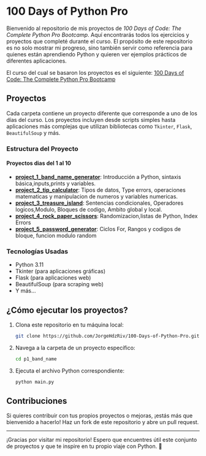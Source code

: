 # 100 Days of Python Pro

Bienvenido al repositorio de mis proyectos de *100 Days of Code: The Complete Python Pro Bootcamp*. Aquí encontrarás todos los ejercicios y proyectos que completé durante el curso. El propósito de este repositorio es no solo mostrar mi progreso, sino también servir como referencia para quienes están aprendiendo Python y quieren ver ejemplos prácticos de diferentes aplicaciones.

El curso del cual se basaron los proyectos es el siguiente:
[100 Days of Code: The Complete Python Pro Bootcamp](https://www.udemy.com/course/100-days-of-code/)

## Proyectos

Cada carpeta contiene un proyecto diferente que corresponde a uno de los días del curso. Los proyectos incluyen desde scripts simples hasta aplicaciones más complejas que utilizan bibliotecas como `Tkinter`, `Flask`, `BeautifulSoup` y más.

### Estructura del Proyecto

#### Proyectos dias del 1 al 10

- **[project_1_band_name_generator](./days_1_10/p1_band_name/main.py)**: Introducción a Python, sintaxis básica,inputs,prints y variables.
- **[project_2_tip_calculator](./days_1_10/p2_tip_calculator/main.py)**: Tipos de datos, Type errors, operaciones matematicas y manipulacion de numeros y variables numericas.
- **[project_3_treasure_island](./days_1_10/p3_treasure_island/main.py)**: Sentencias condicionales, Operadores logicos,Modulo, Bloques de codigo, Ambito global y local.
- **[project_4_rock_paper_scissors](./days_1_10/p4_rock_paper_scissors/main.py)**: Randomizacion,listas de Python, Index Errors
- **[project_5_password_generator](./days_1_10/p5_password_generator/main.py)**: Ciclos For, Rangos y codigos de bloque, funcion modulo random

### Tecnologías Usadas

- Python 3.11
- Tkinter (para aplicaciones gráficas)
- Flask (para aplicaciones web)
- BeautifulSoup (para scraping web)
- Y más...

## ¿Cómo ejecutar los proyectos?

1. Clona este repositorio en tu máquina local:
    ```bash
    git clone https://github.com/JorgeHdzRiv/100-Days-of-Python-Pro.git
    ```

2. Navega a la carpeta de un proyecto específico:
    ```bash
    cd p1_band_name
    ```

3. Ejecuta el archivo Python correspondiente:
    ```bash
    python main.py
    ```

## Contribuciones

Si quieres contribuir con tus propios proyectos o mejoras, ¡estás más que bienvenido a hacerlo! Haz un fork de este repositorio y abre un pull request.

---

¡Gracias por visitar mi repositorio! Espero que encuentres útil este conjunto de proyectos y que te inspire en tu propio viaje con Python. 🚀
